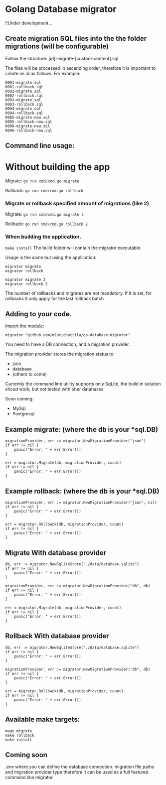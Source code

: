 # Golang Database migrator

!!Under development...

## Create migration SQL files into the the folder migrations (will be configurable)

Follow the structure:
[id]-migrate-[custom-content].sql

The files will be processed in ascending order, therefore it is important to create an id as follows:
For example:
```
0001-migrate.sql
0001-rollback.sql
0002-migrate.sql
0002-rollback.sql
0003-migrate.sql
0003-rollback.sql
0004-migrate.sql
0004-rollback.sql
0005-migrate-new.sql
0005-rollback-new.sql
0006-migrate-new.sql
0006-rollback-new.sql
```

## Command line usage:

# Without building the app

Migrate:
```go run cmd/cmd.go migrate```

Rollback:
```go run cmd/cmd.go rollback```

### Migrate or rollback specified amount of migrations (like 2)

Migrate:
```go run cmd/cmd.go migrate 2```

Rollback:
```go run cmd/cmd.go rollback 2```

### When building the application.

```make install```
The build folder will contain the migrator executable.

Usage is the same but using the application:

```
migrator migrate
migrator rollback

migrator migrate 2
migrator rollback 2
```

The number of rollbacks and migrates are not mandatory.
If it is set, for rollbacks it only apply for the last rollback batch

## Adding to your code.

Import the module:

```migrator "github.com/olbrichattila/go-database-migrator"```

You need to have a DB connection, and a migration provider.

The migration provider stores the migration status to:
- json
- database
- (others to come)


Currently the command line utility supports only SqLite, the build in solution shoud work, but not tested with oher datahases

Soon coming:
- MySql
- Postgresql

## Example migrate: (where the db is your *sql.DB)

```
migrationProvider, err := migrator.NewMigrationProvider("json")
if err != nil {
    panic("Error: " + err.Error())
}

err = migrator.Migrate(db, migrationProvider, count)
if err != nil {
    panic("Error: " + err.Error())
}
```

## Example rollback: (where the db is your *sql.DB)
```
migrationProvider, err := migrator.NewMigrationProvider("json", nil)
if err != nil {
    panic("Error: " + err.Error())
}

err = migrator.Rollback(db, migrationProvider, count)
if err != nil {
    panic("Error: " + err.Error())
}
```

## Migrate With database provider
```
db, err := migrator.NewSqliteStore("./data/database.sqlite")
if err != nil {
    panic("Error: " + err.Error())
}

migrationProvider, err := migrator.NewMigrationProvider("db", db)
if err != nil {
    panic("Error: " + err.Error())
}

err = migrator.Migrate(db, migrationProvider, count)
if err != nil {
    panic("Error: " + err.Error())
}
```

## Rollback With database provider
```
db, err := migrator.NewSqliteStore("./data/database.sqlite")
if err != nil {
    panic("Error: " + err.Error())
}

migrationProvider, err := migrator.NewMigrationProvider("db", db)
if err != nil {
    panic("Error: " + err.Error())
}

err = migrator.Rollback(db, migrationProvider, count)
if err != nil {
    panic("Error: " + err.Error())
}

```

## Available make targets:

```
mage migrate
make rollback
make install
```
## Coming soon

.env where you can define the database connection. migration file paths and migration provider type therefore it can be used as a full featured command line migrator.

